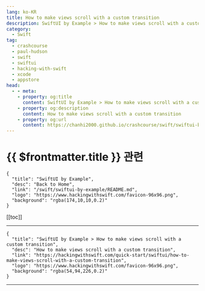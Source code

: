 ```yaml
---
lang: ko-KR
title: How to make views scroll with a custom transition
description: SwiftUI by Example > How to make views scroll with a custom transition
category:
  - Swift
tag: 
  - crashcourse
  - paul-hudson
  - swift
  - swiftui
  - hacking-with-swift
  - xcode
  - appstore
head:
  - - meta:
    - property: og:title
      content: SwiftUI by Example > How to make views scroll with a custom transition
    - property: og:description
      content: How to make views scroll with a custom transition
    - property: og:url
      content: https://chanhi2000.github.io/crashcourse/swift/swiftui-by-example/04-view-layout/how-to-make-views-scroll-with-a-custom-transition.html
---
```


# {{ $frontmatter.title }} 관련

```component VPCard
{
  "title": "SwiftUI by Example",
  "desc": "Back to Home",
  "link": "/swift/swiftui-by-example/README.md",
  "logo": "https://www.hackingwithswift.com/favicon-96x96.png",
  "background": "rgba(174,10,10,0.2)"
}
```

[[toc]]

---

```component VPCard
{
  "title": "SwiftUI by Example > How to make views scroll with a custom transition",
  "desc": "How to make views scroll with a custom transition",
  "link": "https://hackingwithswift.com/quick-start/swiftui/how-to-make-views-scroll-with-a-custom-transition",
  "logo": "https://www.hackingwithswift.com/favicon-96x96.png",
  "background": "rgba(54,94,226,0.2)"
}
```

---

<TagLinks />